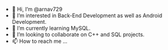 - 👋 Hi, I’m @arnav729
- 👀 I’m interested in Back-End Development as well as Android Development.
- 🌱 I’m currently learning MySQL.
- 💞️ I’m looking to collaborate on C++ and SQL projects.
- 📫 How to reach me ...

<!---
arnav729/arnav729 is a ✨ special ✨ repository because its `README.md` (this file) appears on your GitHub profile.
You can click the Preview link to take a look at your changes.
--->
